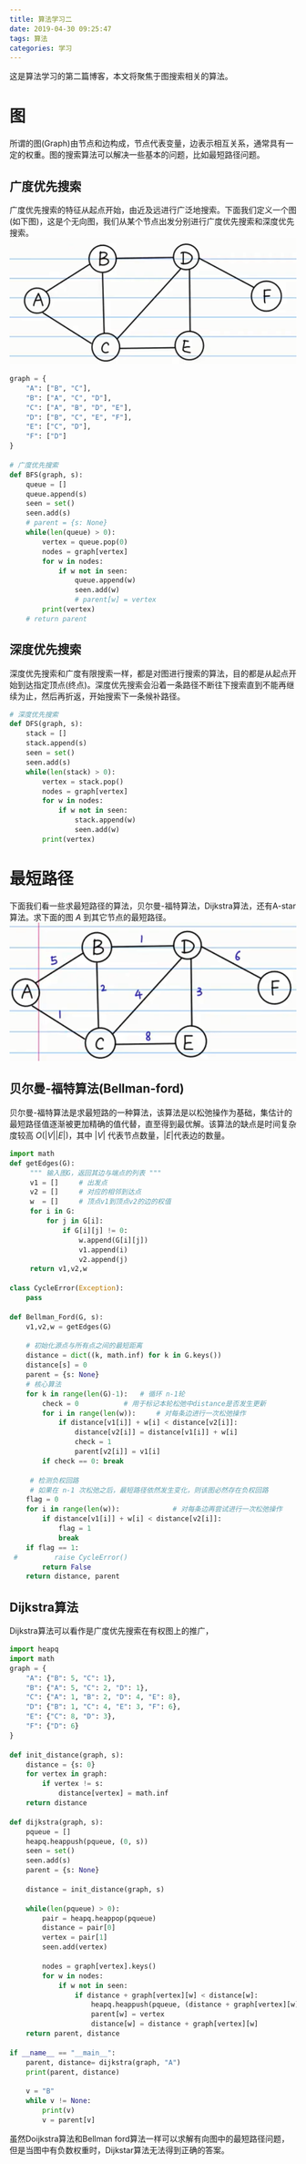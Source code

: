 ```yaml
---
title: 算法学习二
date: 2019-04-30 09:25:47
tags: 算法
categories: 学习
---
```

这是算法学习的第二篇博客，本文将聚焦于图搜索相关的算法。

# 图
所谓的图(Graph)由节点和边构成，节点代表变量，边表示相互关系，通常具有一定的权重。图的搜索算法可以解决一些基本的问题，比如最短路径问题。

## 广度优先搜索
广度优先搜索的特征从起点开始，由近及远进行广泛地搜索。下面我们定义一个图(如下图)，这是个无向图，我们从某个节点出发分别进行广度优先搜索和深度优先搜索。![](https://raw.githubusercontent.com/hjyai94/Blog/master/source/uploads/Algorithms/BFS_DFS.png)
```python
graph = {
    "A": ["B", "C"],
    "B": ["A", "C", "D"],
    "C": ["A", "B", "D", "E"], 
    "D": ["B", "C", "E", "F"],
    "E": ["C", "D"],
    "F": ["D"]
}

# 广度优先搜索
def BFS(graph, s):
    queue = []
    queue.append(s)
    seen = set()
    seen.add(s)
    # parent = {s: None}
    while(len(queue) > 0):
        vertex = queue.pop(0)
        nodes = graph[vertex]
        for w in nodes:
            if w not in seen:
                queue.append(w)
                seen.add(w)
                # parent[w] = vertex
        print(vertex)
    # return parent
```

## 深度优先搜索
深度优先搜索和广度有限搜索一样，都是对图进行搜索的算法，目的都是从起点开始到达指定顶点(终点)。深度优先搜索会沿着一条路径不断往下搜索直到不能再继续为止，然后再折返，开始搜索下一条候补路径。

```python
# 深度优先搜索
def DFS(graph, s):
    stack = []
    stack.append(s)
    seen = set()
    seen.add(s)
    while(len(stack) > 0):
        vertex = stack.pop()
        nodes = graph[vertex]
        for w in nodes:
            if w not in seen:
                stack.append(w)
                seen.add(w)
        print(vertex)
```
# 最短路径
下面我们看一些求最短路径的算法，贝尔曼-福特算法，Dijkstra算法，还有A-star算法。求下面的图 $A$ 到其它节点的最短路径。
![](https://raw.githubusercontent.com/hjyai94/Blog/master/source/uploads/Algorithms/graph_with_weight.png)

## 贝尔曼-福特算法(Bellman-ford)
贝尔曼-福特算法是求最短路的一种算法，该算法是以松弛操作为基础，集估计的最短路径值逐渐被更加精确的值代替，直至得到最优解。该算法的缺点是时间复杂度较高 $O(|V||E|)$，其中 $|V|$ 代表节点数量，$|E|$代表边的数量。
```python
import math
def getEdges(G):
     """ 输入图G，返回其边与端点的列表 """
     v1 = []     # 出发点         
     v2 = []     # 对应的相邻到达点
     w  = []     # 顶点v1到顶点v2的边的权值
     for i in G:
         for j in G[i]:
             if G[i][j] != 0:
                 w.append(G[i][j])
                 v1.append(i)
                 v2.append(j)
     return v1,v2,w
 
class CycleError(Exception):
    pass
 
def Bellman_Ford(G, s):
    v1,v2,w = getEdges(G)
    
    # 初始化源点与所有点之间的最短距离
    distance = dict((k, math.inf) for k in G.keys())
    distance[s] = 0
    parent = {s: None}
    # 核心算法
    for k in range(len(G)-1):   # 循环 n-1轮
        check = 0           # 用于标记本轮松弛中distance是否发生更新
        for i in range(len(w)):     # 对每条边进行一次松弛操作
            if distance[v1[i]] + w[i] < distance[v2[i]]:
                distance[v2[i]] = distance[v1[i]] + w[i]
                check = 1
                parent[v2[i]] = v1[i]
        if check == 0: break
     
     # 检测负权回路
     # 如果在 n-1 次松弛之后，最短路径依然发生变化，则该图必然存在负权回路
    flag = 0
    for i in range(len(w)):             # 对每条边再尝试进行一次松弛操作
        if distance[v1[i]] + w[i] < distance[v2[i]]: 
            flag = 1
            break
    if flag == 1:
 #         raise CycleError()
        return False
    return distance, parent
```

## Dijkstra算法
Dijkstra算法可以看作是广度优先搜索在有权图上的推广，
```python
import heapq
import math
graph = {
    "A": {"B": 5, "C": 1},
    "B": {"A": 5, "C": 2, "D": 1},
    "C": {"A": 1, "B": 2, "D": 4, "E": 8}, 
    "D": {"B": 1, "C": 4, "E": 3, "F": 6},
    "E": {"C": 8, "D": 3},
    "F": {"D": 6}
}

def init_distance(graph, s):
    distance = {s: 0}
    for vertex in graph:
        if vertex != s:
            distance[vertex] = math.inf
    return distance

def dijkstra(graph, s):
    pqueue = []
    heapq.heappush(pqueue, (0, s))
    seen = set()
    seen.add(s)
    parent = {s: None}

    distance = init_distance(graph, s)

    while(len(pqueue) > 0):
        pair = heapq.heappop(pqueue)
        distance = pair[0]
        vertex = pair[1]
        seen.add(vertex)

        nodes = graph[vertex].keys()
        for w in nodes:
            if w not in seen:
                if distance + graph[vertex][w] < distance[w]:
                    heapq.heappush(pqueue, (distance + graph[vertex][w], w))
                    parent[w] = vertex
                    distance[w] = distance + graph[vertex][w]
    return parent, distance

if __name__ == "__main__":
    parent, distance= dijkstra(graph, "A")
    print(parent, distance)

    v = "B"
    while v != None:
        print(v)
        v = parent[v]
```
虽然Doijkstra算法和Bellman ford算法一样可以求解有向图中的最短路径问题，但是当图中有负数权重时，Dijkstar算法无法得到正确的答案。
